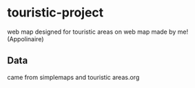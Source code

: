 # touristic-project
web map designed for touristic areas on web map
made by me! (Appolinaire)
## Data
came from simplemaps and touristic areas.org
